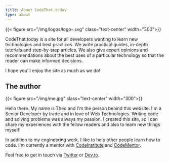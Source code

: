 ```yaml
---
title: About CodeThat.today
type: about
---
```


{{< figure src="/img/logos/logo-.svg" class="text-center" width="300">}}

CodeThat.today is a site for all developers wanting to learn new technologies and best practices. We write practical guides, in-depth tutorials and step-by-step articles. We also give expert opinions and recommendations about the best uses of a particular technology so that the reader can make informed decisions.

I hope you'll enjoy the site as much as we do!

## The author

{{< figure src="/img/me.jpg" class="text-center" width="300">}}

Hello there. My name is Theo and I'm the person behind this website. I'm a Senior Developer by trade and in love of Web Technologies. 
Writing code and solving problems was always my passion. I created this site, so I can share my experiences with the fellow readers and 
also to learn new things myself!

In addition to my engineering work, I like to help other people learn how to code. I'm currently a mentor with [CodeInstitute](https://codeinstitute.net/) and [CodeMentor](https://www.codementor.io/theofanisdespoudis).

Feel free to get in touch via [Twitter](http://twitter.com/nerdokto) or [Dev.to](https://dev.to/theodesp).  
